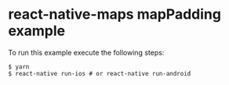 # react-native-maps mapPadding example

To run this example execute the following steps:

```
$ yarn
$ react-native run-ios # or react-native run-android
```
